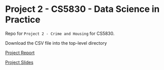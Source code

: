 # Project 2 - CS5830 - Data Science in Practice

Repo for `Project 2 - Crime and Housing` for CS5830.

Download the CSV file into the top-level directory

[Project Report](https://docs.google.com/document/d/1iiqKXQidzAaZR9A2aSDl_KLOSDoriusdmCrFmbCQAoQ/edit?usp=sharing)

[Project Slides](https://docs.google.com/presentation/d/1AfwwOLhlGygDi_bBEZO46Vc7_0mrTJUHGAJCUMu6L4s/edit?usp=sharing)

